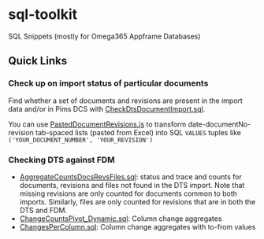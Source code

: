# sql-toolkit

SQL Snippets (mostly for Omega365 Appframe Databases)

## Quick Links

### Check up on import status of particular documents

Find whether a set of documents and revisions are present in the import data and/or in Pims DCS with [CheckDtsDocumentImport.sql](src/dcs_integration/CheckDtsDocumentImport.sql).

You can use [PastedDocumentRevisions.js](src/dcs_integration/PastedDocumentRevisions.js) to transform date-documentNo-revision tab-spaced lists (pasted from Excel) into SQL ```VALUES``` tuples like ```('YOUR_DOCUMENT_NUMBER', 'YOUR_REVISION')```

### Checking DTS against FDM

* [AggregateCountsDocsRevsFiles.sql](src/dts_fdm_reporting/AggregateCountsDocsRevsFiles.sql): status and trace and counts for documents, revisions and files not found in the DTS import. Note that missing revisions are only counted for documents common to both imports. Similarly, files are only counted for revisions that are in both the DTS and FDM.
* [ChangeCountsPivot_Dynamic.sql](src/dts_fdm_reporting/ChangeCountsPivot_Dynamic.sql): Column change aggregates
* [ChangesPerColumn.sql](src/dts_fdm_reporting/ChangesPerColumn.sql): Column change aggregates with to-from values
